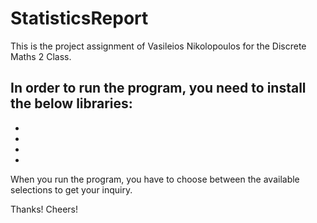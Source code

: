 # StatisticsReport

This is the project assignment of Vasileios Nikolopoulos for the Discrete Maths 2 Class.

In order to run the program, you need to install the below libraries:
-
-
-
-
-

When you run the program, you have to choose between the available selections to get your inquiry.

Thanks! Cheers! 